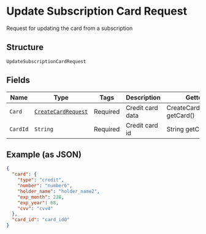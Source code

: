 
# Update Subscription Card Request

Request for updating the card from a subscription

## Structure

`UpdateSubscriptionCardRequest`

## Fields

| Name | Type | Tags | Description | Getter | Setter |
|  --- | --- | --- | --- | --- | --- |
| `Card` | [`CreateCardRequest`](../../doc/models/create-card-request.md) | Required | Credit card data | CreateCardRequest getCard() | setCard(CreateCardRequest card) |
| `CardId` | `String` | Required | Credit card id | String getCardId() | setCardId(String cardId) |

## Example (as JSON)

```json
{
  "card": {
    "type": "credit",
    "number": "number6",
    "holder_name": "holder_name2",
    "exp_month": 228,
    "exp_year": 68,
    "cvv": "cvv4"
  },
  "card_id": "card_id0"
}
```

